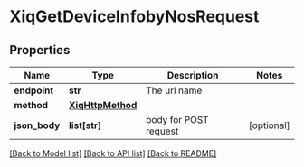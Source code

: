 # XiqGetDeviceInfobyNosRequest

## Properties
Name | Type | Description | Notes
------------ | ------------- | ------------- | -------------
**endpoint** | **str** | The url name | 
**method** | [**XiqHttpMethod**](XiqHttpMethod.md) |  | 
**json_body** | **list[str]** | body for POST request | [optional] 

[[Back to Model list]](../README.md#documentation-for-models) [[Back to API list]](../README.md#documentation-for-api-endpoints) [[Back to README]](../README.md)


